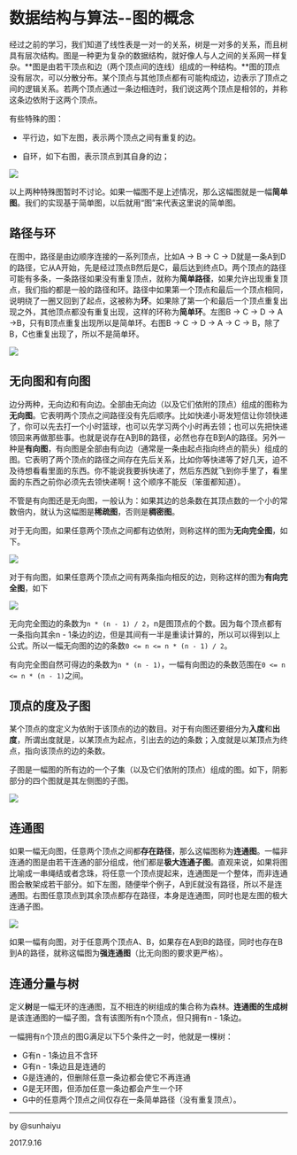 # 数据结构与算法--图的概念

经过之前的学习，我们知道了线性表是一对一的关系，树是一对多的关系，而且树具有层次结构。图是一种更为复杂的数据结构，就好像人与人之间的关系网一样复杂。**图是由若干顶点和边（两个顶点间的连线）组成的一种结构。**图的顶点没有层次，可以分散分布。某个顶点与其他顶点都有可能构成边，边表示了顶点之间的逻辑关系。若两个顶点通过一条边相连时，我们说这两个顶点是相邻的，并称这条边依附于这两个顶点。

有些特殊的图：

- 平行边，如下左图，表示两个顶点之间有重复的边。


- 自环，如下右图，表示顶点到其自身的边；

![](http://upload-images.jianshu.io/upload_images/2726327-304579336bd6a8f8.PNG?imageMogr2/auto-orient/strip%7CimageView2/2/w/1240)

以上两种特殊图暂时不讨论。如果一幅图不是上述情况，那么这幅图就是一幅**简单图**。我们的实现基于简单图，以后就用“图”来代表这里说的简单图。

## 路径与环

在图中，路径是由边顺序连接的一系列顶点，比如A -> B -> C -> D就是一条A到D的路径，它从A开始，先是经过顶点B然后是C，最后达到终点D。两个顶点的路径可能有多条，一条路径如果没有重复顶点，就称为**简单路径**，如果允许出现重复顶点，我们指的都是一般的路径和环。路径中如果第一个顶点和最后一个顶点相同，说明绕了一圈又回到了起点，这被称为**环**。如果除了第一个和最后一个顶点重复出现之外，其他顶点都没有重复出现，这样的环称为**简单环**。左图B -> C -> D -> A ->B，只有B顶点重复出现所以是简单环。右图B -> C -> D -> A -> C -> B，除了B，C也重复出现了，所以不是简单环。

![](http://upload-images.jianshu.io/upload_images/2726327-0094a346230c5db9.PNG?imageMogr2/auto-orient/strip%7CimageView2/2/w/1240)



## 无向图和有向图

边分两种，无向边和有向边。全部由无向边（以及它们依附的顶点）组成的图称为**无向图**。它表明两个顶点之间路径没有先后顺序。比如快递小哥发短信让你领快递了，你可以先去打一个小时篮球，也可以先学习两个小时再去领；也可以先把快递领回来再做那些事。也就是说存在A到B的路径，必然也存在B到A的路径。另外一种是**有向图**，有向图是全部由有向边（通常是一条由起点指向终点的箭头）组成的图。它表明了两个顶点的路径之间存在先后关系，比如你等快递等了好几天，迫不及待想看看里面的东西。你不能说我要拆快递了，然后东西就飞到你手里了，看里面的东西之前你必须先去领快递啊！这个顺序不能反（笨蛋都知道）。

不管是有向图还是无向图，一般认为：如果其边的总条数在其顶点数的一个小的常数倍内，就认为这幅图是**稀疏图**，否则是**稠密图**。

对于无向图，如果任意两个顶点之间都有边依附，则称这样的图为**无向完全图**，如下。

![](http://upload-images.jianshu.io/upload_images/2726327-440fe874c3680221.PNG?imageMogr2/auto-orient/strip%7CimageView2/2/w/1240)

对于有向图，如果任意两个顶点之间有两条指向相反的边，则称这样的图为**有向完全图**，如下

![](http://upload-images.jianshu.io/upload_images/2726327-72809bd95170c49e.PNG?imageMogr2/auto-orient/strip%7CimageView2/2/w/1240)

无向完全图边的条数为`n * (n - 1) / 2`，n是图顶点的个数。因为每个顶点都有一条指向其余n - 1条边的边，但是其间有一半是重读计算的，所以可以得到以上公式。所以一幅无向图的边的条数`0 <= n <= n * (n - 1) / 2`。

有向完全图自然可得边的条数为`n * (n - 1)`，一幅有向图边的条数范围在`0 <= n <= n * (n - 1)`之间。

## 顶点的度及子图

某个顶点的度定义为依附于该顶点的边的数目。对于有向图还要细分为**入度**和**出度**，所谓出度就是，以某顶点为起点，引出去的边的条数；入度就是以某顶点为终点，指向该顶点的边的条数。

子图是一幅图的所有边的一个子集（以及它们依附的顶点）组成的图。如下，阴影部分的四个图就是其左侧图的子图。

![](http://upload-images.jianshu.io/upload_images/2726327-2bbf5298ada8e218.PNG?imageMogr2/auto-orient/strip%7CimageView2/2/w/1240)

## 连通图

如果一幅无向图，任意两个顶点之间都**存在路径**，那么这幅图称为**连通图**。一幅非连通的图是由若干连通的部分组成，他们都是**极大连通子图**。直观来说，如果将图比喻成一串绳结或者念珠，将任意一个顶点提起来，连通图是一个整体，而非连通图会散架成若干部分。如下左图，随便举个例子，A到E就没有路径，所以不是连通图。右图任意顶点到其余顶点都存在路径，本身是连通图，同时也是左图的极大连通子图。

![](http://upload-images.jianshu.io/upload_images/2726327-94470f30315ca5b2.PNG?imageMogr2/auto-orient/strip%7CimageView2/2/w/1240)

如果一幅有向图，对于任意两个顶点A、B，如果存在A到B的路径，同时也存在B到A的路径，就称这幅图为**强连通图**（比无向图的要求更严格）。

## 连通分量与树

定义**树**是一幅无环的连通图，互不相连的树组成的集合称为森林。**连通图的生成树**是该连通图的一幅子图，含有该图所有n个顶点，但只拥有n - 1条边。

一幅拥有n个顶点的图G满足以下5个条件之一时，他就是一棵树：

- G有n - 1条边且不含环
- G有n - 1条边且是连通的
- G是连通的，但删除任意一条边都会使它不再连通
- G是无环图，但添加任意一条边都会产生一个环
- G中的任意两个顶点之间仅存在一条简单路径（没有重复顶点）。

---

by @sunhaiyu

2017.9.16
